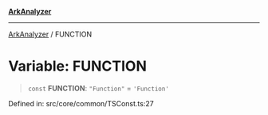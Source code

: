 [**ArkAnalyzer**](../README.md)

***

[ArkAnalyzer](../globals.md) / FUNCTION

# Variable: FUNCTION

> `const` **FUNCTION**: `"Function"` = `'Function'`

Defined in: src/core/common/TSConst.ts:27

